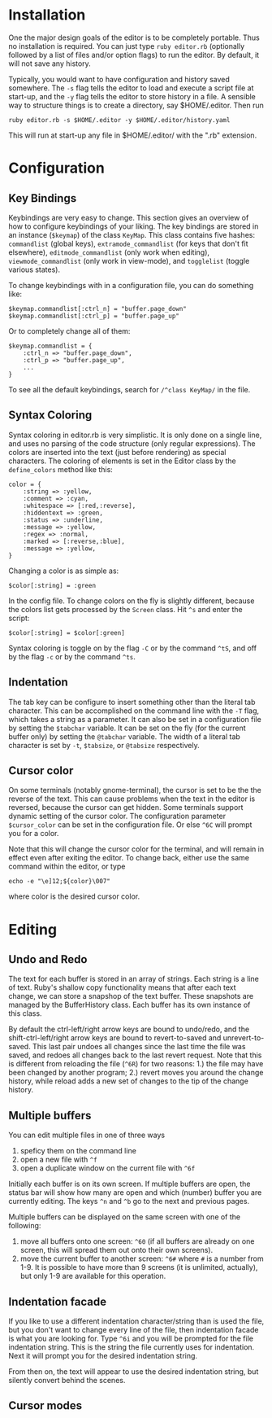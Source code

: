 Installation
============

One the major design goals of the editor is to be completely portable.
Thus no installation is required.  You can just type `ruby editor.rb`
(optionally followed by a list of files and/or option flags) to run the
editor. By default, it will not save any history.

Typically, you would want to have configuration and history saved
somewhere. The `-s` flag tells the editor to load and execute a script
file at start-up, and the `-y` flag tells the editor to store history
in a file.  A sensible way to structure things is to create a
directory, say $HOME/.editor.  Then run

	ruby editor.rb -s $HOME/.editor -y $HOME/.editor/history.yaml

This will run at start-up any file in $HOME/.editor/ with the ".rb"
extension.


Configuration
=============

Key Bindings
------------

Keybindings are very easy to change. This section gives an overview of how
to configure keybindings of your liking.  The key bindings are stored in
an instance (`$keymap`) of the class `KeyMap`. This class contains five
hashes: `commandlist` (global keys), `extramode_commandlist` (for keys
that don't fit elsewhere), `editmode_commandlist` (only work when
editing), `viewmode_commandlist` (only work in view-mode), and
`togglelist` (toggle various states).

To change keybindings with in a configuration file, you can do something like:

	$keymap.commandlist[:ctrl_n] = "buffer.page_down"
	$keymap.commandlist[:ctrl_p] = "buffer.page_up"

Or to completely change all of them:

	$keymap.commandlist = {
		:ctrl_n => "buffer.page_down",
		:ctrl_p => "buffer.page_up",
		...
	}

To see all the default keybindings, search for `/^class KeyMap/` in the file.


Syntax Coloring
---------------

Syntax coloring in editor.rb is very simplistic.  It is only done on a
single line, and uses no parsing of the code structure (only regular
expressions). The colors are inserted into the text (just before
rendering) as special characters. The coloring of elements is set in
the Editor class by the `define_colors` method like this:

	color = {
		:string => :yellow,
		:comment => :cyan,
		:whitespace => [:red,:reverse],
		:hiddentext => :green,
		:status => :underline,
		:message => :yellow,
		:regex => :normal,
		:marked => [:reverse,:blue],
		:message => :yellow,
	}

Changing a color is as simple as:

	$color[:string] = :green

In the config file.  To change colors on the fly is slightly different,
because the colors list gets processed by the `Screen` class.  Hit `^s`
and enter the script:

	$color[:string] = $color[:green]

Syntax coloring is toggle on by the flag `-C` or by the command `^tS`,
and off by the flag `-c` or by the command `^ts`.


Indentation
-----------

The tab key can be configure to insert something other than the literal
tab character.  This can be accomplished on the command line with the
`-T` flag, which takes a string as a parameter.  It can also be set in
a configuration file by setting the `$tabchar` variable.  It can be set
on the fly (for the current buffer only) by setting the `@tabchar`
variable. The width of a literal tab character is set by `-t`,
`$tabsize`, or `@tabsize` respectively.


Cursor color
------------

On some terminals (notably gnome-terminal), the cursor is set to be the
the reverse of the text. This can cause problems when the text in the
editor is reversed, because the cursor can get hidden.  Some terminals
support dynamic setting of the cursor color.  The configuration
parameter `$cursor_color` can be set in the configuration file.  Or
else `^6C` will prompt you for a color.

Note that this will change the cursor color for the terminal, and will
remain in effect even after exiting the editor.  To change back, either
use the same command within the editor, or type

	echo -e "\e]12;${color}\007"

where color is the desired cursor color.


Editing
=======

Undo and Redo
-------------

The text for each buffer is stored in an array of strings.  Each string
is a line of text.  Ruby's shallow copy functionality means that after
each text change, we can store a snapshop of the text buffer.  These
snapshots are managed by the BufferHistory class.  Each buffer has its
own instance of this class.

By default the ctrl-left/right arrow keys are bound to undo/redo, and
the shift-ctrl-left/right arrow keys are bound to revert-to-saved and
unrevert-to-saved.  This last pair undoes all changes since the last
time the file was saved, and redoes all changes back to the last revert
request.  Note that this is different from reloading the file (`^6R`)
for two reasons: 1.) the file may have been changed by another program;
2.) revert moves you around the change history, while reload adds a new
set of changes to the tip of the change history.


Multiple buffers
----------------

You can edit multiple files in one of three ways

1. speficy them on the command line
2. open a new file with `^f`
3. open a duplicate window on the current file with `^6f`

Initially each buffer is on its own screen.  If multiple buffers are
open, the status bar will show how many are open and which (number)
buffer you are currently editing.  The keys `^n` and `^b` go to the
next and previous pages.

Multiple buffers can be displayed on the same screen with one of the
following:

1. move all buffers onto one screen: `^60` (if all buffers are already
on one screen, this will spread them out onto their own screens).
2. move the current buffer to another screen: `^6#` where `#` is a
number from 1-9. It is possible to have more than 9 screens (it is
unlimited, actually), but only 1-9 are available for this operation.


Indentation facade
------------------

If you like to use a different indentation character/string than is
used the file, but you don't want to change every line of the file,
then indentation facade is what you are looking for.  Type `^6i` and
you will be prompted for the file indentation string. This is the
string the file currently uses for indentation.  Next it will prompt
you for the desired indentation string.

From then on, the text will appear to use the desired indentation
string, but silently convert behind the scenes.


Cursor modes
------------


